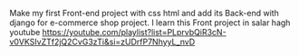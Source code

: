Make my first Front-end project with css html and add its Back-end with django for e-commerce shop project. I learn this Front project in salar hagh youtube https://youtube.com/playlist?list=PLprvbQiR3cN-v0VKSIvZTf2jQ2CvG3zTi&si=zUDrfP7NhyyL_nvD